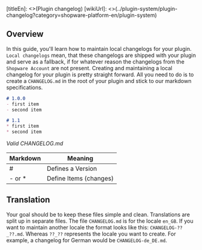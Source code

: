 [titleEn]: <>(Plugin changelog)
[wikiUrl]: <>(../plugin-system/plugin-changelog?category=shopware-platform-en/plugin-system)

## Overview
In this guide, you'll learn how to maintain local changelogs for your plugin.
`Local changelogs` mean, that these changelogs are shipped with your plugin and serve as a fallback,
if for whatever reason the changelogs from the `Shopware Account` are not present.
Creating and maintaining a local changelog for your plugin is pretty straight forward.
All you need to do is to create a `CHANGELOG.md` in the root of your plugin and stick to our markdown specifications.

```markdown
# 1.0.0
- first item
- second item

# 1.1
* first item
* second item
```
*Valid CHANGELOG.md*

| Markdown | Meaning                |
|----------|------------------------|
| #        | Defines a Version      |
| - or *   | Define Items (changes) |

## Translation
Your goal should be to keep these files simple and clean. Translations are split up in separate files.
The file `CHANGELOG.md` is for the locale `en_GB`.
If you want to maintain another locale the format looks like this: `CHANGELOG-??_??.md`.
Whereas `??_??` represents the locale you want to create.
For example, a changelog for German would be `CHANGELOG-de_DE.md`.
